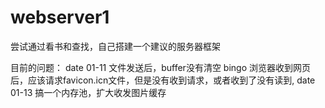 # webserver1
尝试通过看书和查找，自己搭建一个建议的服务器框架

目前的问题：
date 01-11
    文件发送后，buffer没有清空 bingo
    浏览器收到网页后，应该请求favicon.icn文件，但是没有收到请求，或者收到了没有读到,
date 01-13 
    搞一个内存池，扩大收发图片缓存